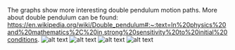 The graphs show more interesting double pendulum motion paths.
More about double pendulum can be found: https://en.wikipedia.org/wiki/Double_pendulum#:~:text=In%20physics%20and%20mathematics%2C%20in,strong%20sensitivity%20to%20initial%20conditions.
![alt text](https://github.com/lvikasz/Physics/blob/master/Double%20pendulum/Double_pendulum1.png)
![alt text](https://github.com/lvikasz/Physics/blob/master/Double%20pendulum/Double_pendulum2.png)
![alt text](https://github.com/lvikasz/Physics/blob/master/Double%20pendulum/Double_pendulum3.png)
![alt text](https://github.com/lvikasz/Physics/blob/master/Double%20pendulum/Double_pendulum4.png)
